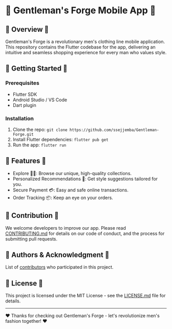 👔 Gentleman's Forge Mobile App 👔
==================================

🎯 Overview 🎯
--------------

Gentleman's Forge is a revolutionary men's clothing line mobile application. This repository contains the Flutter codebase for the app, delivering an intuitive and seamless shopping experience for every man who values style.

🚀 Getting Started 🚀
---------------------

### Prerequisites

-   Flutter SDK
-   Android Studio / VS Code
-   Dart plugin

### Installation

1.  Clone the repo: `git clone https://github.com/ssejjemba/Gentleman-Forge.git`
2.  Install Flutter dependencies: `flutter pub get`
3.  Run the app: `flutter run`

📱 Features 📱
--------------

-   Explore 🕵️‍♂️: Browse our unique, high-quality collections.
-   Personalized Recommendations 🎁: Get style suggestions tailored for you.
-   Secure Payment 💳: Easy and safe online transactions.
-   Order Tracking 📦: Keep an eye on your orders.

🔧 Contribution 🔧
------------------

We welcome developers to improve our app. Please read [CONTRIBUTING.md](https://github.com/ssejjemba/Gentleman-Forge/CONTRIBUTING.md) for details on our code of conduct, and the process for submitting pull requests.

🤝 Authors & Acknowledgment 🤝
------------------------------

List of [contributors](https://github.com/ssejjemba/Gentleman-Forge/contributors) who participated in this project.

📄 License 📄
-------------

This project is licensed under the MIT License - see the [LICENSE.md](https://github.com/ssejjemba/Gentleman-Forge/LICENSE.md) file for details.

* * * * *

❤️ Thanks for checking out Gentleman's Forge - let's revolutionize men's fashion together! ❤️
